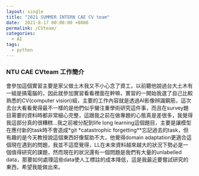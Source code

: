 ```yaml
---
layout: single
title: "2021 SUMMER INTERN CAE CV team"
date:  2021-8-17 00:00:00 +0800
permalink: /CVteam/
categories: 
  - AI
tags:
  - python
---
```


### NTU CAE CVteam 工作簡介  

會參加這個實習主要是家父做土木我又不小心念了資工，以前聽他說過台大土木有一組是搞電腦的，因此就參加實習看看裡面在幹嘛，實習的一開始我選了自己比較熟悉的CV(computer vision)組，主要的工作內容就是透過AI影像辨識鋼筋，這次去台大看看覺得最不一樣的是他們似乎蠻注重學術研究這件事，而且在survey題目需要的資料時都非常細心完整，這跟我之前在做專題的心態真是差很多，我覺得我這部分真的很糟糕...我之前被分配到life long learning這個題目，主要是讓模型在應付新的task時不會造成*git *catastrophic forgetting**忘記過去的task，但有趣的是今天教授說這個東西好像幫助不大，他覺得domain adaptation更適合這個現在遇到的問題，我並不這麼覺得，LL在未來資料越來越大的狀況下勢必是一個值得研究的課題，然而現在的狀況還有一個問題是我們有大量的unlabelled data，那要如何處理這些data使人工標註的成本降低，這是我最近要嘗試研究的東西，希望我能做出來。